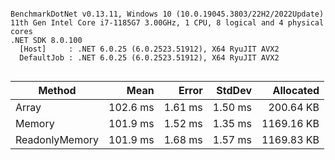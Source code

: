 ```

BenchmarkDotNet v0.13.11, Windows 10 (10.0.19045.3803/22H2/2022Update)
11th Gen Intel Core i7-1185G7 3.00GHz, 1 CPU, 8 logical and 4 physical cores
.NET SDK 8.0.100
  [Host]     : .NET 6.0.25 (6.0.2523.51912), X64 RyuJIT AVX2
  DefaultJob : .NET 6.0.25 (6.0.2523.51912), X64 RyuJIT AVX2


```
| Method         | Mean     | Error   | StdDev  | Allocated  |
|--------------- |---------:|--------:|--------:|-----------:|
| Array          | 102.6 ms | 1.61 ms | 1.50 ms |  200.64 KB |
| Memory         | 101.9 ms | 1.52 ms | 1.35 ms | 1169.16 KB |
| ReadonlyMemory | 101.9 ms | 1.68 ms | 1.57 ms | 1169.83 KB |
